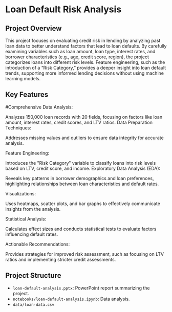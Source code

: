 # Loan Default Risk Analysis

## Project Overview
This project focuses on evaluating credit risk in lending by analyzing past loan data to better understand factors that lead to loan defaults. 
By carefully examining variables such as loan amount, loan type, interest rates, and borrower characteristics (e.g., age, credit score, region), 
the project categorizes loans into different risk levels. Feature engineering, such as the introduction of a “Risk Category,” provides a deeper insight into loan default trends, 
supporting more informed lending decisions without using machine learning models.


## Key Features

#Comprehensive Data Analysis:

Analyzes 150,000 loan records with 20 fields, focusing on factors like loan amount, interest rates, credit scores, and LTV ratios.
Data Preparation Techniques:

Addresses missing values and outliers to ensure data integrity for accurate analysis.

Feature Engineering:

Introduces the "Risk Category" variable to classify loans into risk levels based on LTV, credit score, and income.
Exploratory Data Analysis (EDA):

Reveals key patterns in borrower demographics and loan preferences, highlighting relationships between loan characteristics and default rates.

Visualizations:

Uses heatmaps, scatter plots, and bar graphs to effectively communicate insights from the analysis.

Statistical Analysis:

Calculates effect sizes and conducts statistical tests to evaluate factors influencing default rates.

Actionable Recommendations:

Provides strategies for improved risk assessment, such as focusing on LTV ratios and implementing stricter credit assessments.

## Project Structure
- `loan-default-analysis.pptx`: PowerPoint report summarizing the project.
- `notebooks/loan-default-analysis.ipynb`: Data analysis.
- `data/loan-data.csv`

